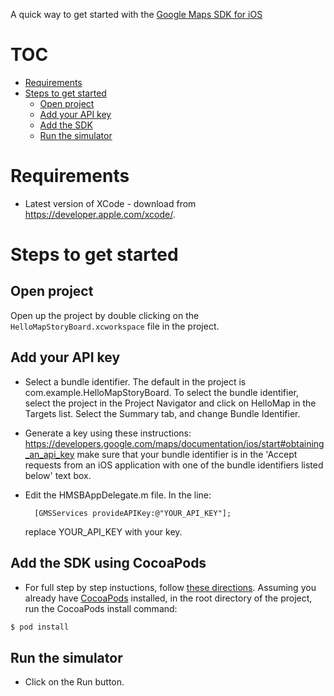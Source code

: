 A quick way to get started with the [Google Maps SDK for iOS](https://developers.google.com/maps/documentation/ios)

# TOC
  * [Requirements](#requirements)
  * [Steps to get started](#steps-to-get-started)
    * [Open project](#open-project)
    * [Add your API key](#add-your-api-key)
    * [Add the SDK](#add-the-sdk)
    * [Run the simulator](#run-the-simulator)


# Requirements

* Latest version of XCode - download from https://developer.apple.com/xcode/.

# Steps to get started
## Open project
   Open up the project by double clicking on the `HelloMapStoryBoard.xcworkspace` file in the project.

## Add your API key
* Select a bundle identifier. The default in the project is com.example.HelloMapStoryBoard. To select the bundle identifier, select the project in the Project Navigator and click on HelloMap in the Targets list. Select the Summary tab, and change Bundle Identifier.
* Generate a key using these instructions: https://developers.google.com/maps/documentation/ios/start#obtaining_an_api_key make sure that your bundle identifier is in the 'Accept requests from an iOS application with one of the bundle identifiers listed below' text box.
* Edit the HMSBAppDelegate.m file. In the line:

        [GMSServices provideAPIKey:@"YOUR_API_KEY"];

  replace YOUR\_API\_KEY with your key.

## Add the SDK using CocoaPods
* For full step by step instuctions, follow [these directions](https://developers.google.com/maps/documentation/ios/start#adding_the_google_maps_sdk_for_ios_to_your_project.). Assuming you already have [CocoaPods](https://cocoapods.org/) installed, in the root directory of the project, run the CocoaPods install command:
```bash
$ pod install
```

## Run the simulator
* Click on the Run button.
